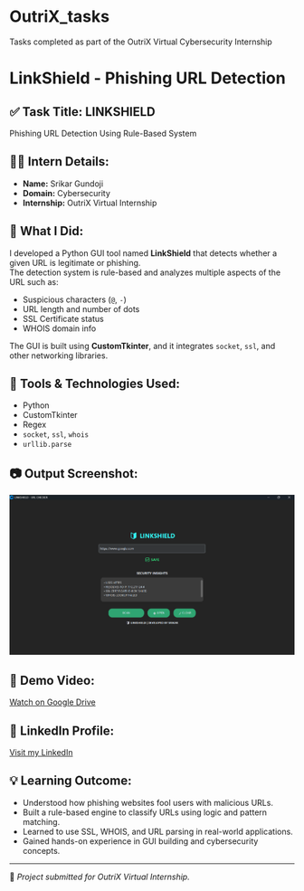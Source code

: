 # OutriX_tasks
Tasks completed as part of the OutriX Virtual Cybersecurity Internship

# LinkShield - Phishing URL Detection

## ✅ Task Title: LINKSHIELD
Phishing URL Detection Using Rule-Based System

## 👨‍💻 Intern Details:
- **Name:** Srikar Gundoji
- **Domain:** Cybersecurity
- **Internship:** OutriX Virtual Internship

## 🧠 What I Did:
I developed a Python GUI tool named **LinkShield** that detects whether a given URL is legitimate or phishing.  
The detection system is rule-based and analyzes multiple aspects of the URL such as:
- Suspicious characters (`@`, `-`)
- URL length and number of dots
- SSL Certificate status
- WHOIS domain info

The GUI is built using **CustomTkinter**, and it integrates `socket`, `ssl`, and other networking libraries.

## 🔧 Tools & Technologies Used:
- Python
- CustomTkinter
- Regex
- `socket`, `ssl`, `whois`
- `urllib.parse`

## 📷 Output Screenshot:

![LinkShield Screenshot](https://github.com/sri-7013/OutriX_tasks/blob/main/Task_1/linkshield.png)

## 🎥 Demo Video:
[Watch on Google Drive](https://drive.google.com/file/d/1VoHMet7hGKmI10py_Gkzf_2Auk76y7XF/view?usp=sharing)

## 🔗 LinkedIn Profile:
[Visit my LinkedIn](https://www.linkedin.com/in/srikar-gundoji-418bb2219)

## 💡 Learning Outcome:
- Understood how phishing websites fool users with malicious URLs.
- Built a rule-based engine to classify URLs using logic and pattern matching.
- Learned to use SSL, WHOIS, and URL parsing in real-world applications.
- Gained hands-on experience in GUI building and cybersecurity concepts.

---

📁 *Project submitted for OutriX Virtual Internship.*

